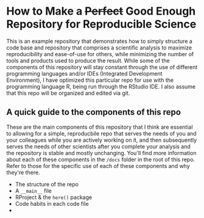 # How to Make a ~~Perfect~~ Good Enough Repository for Reproducible Science

This is an example repository that demonstrates how to simply structure a code base and repository that comprises a scientific analysis to 
maximize reproducibility and ease-of-use for others, while minimizing the number of tools and products used to produce the result. While 
some of the components of this repository will stay constant through the use of different programming languages and/or IDEs (Integrated Development Environment), I have 
optimized this particular repo for use with the programming language R, being run through the RStudio IDE. I also assume that this repo
will be organized and edited via git. 

## A quick guide to the components of this repo

These are the main components of this repository that I think are essential to allowing for a simple, reproducbile repo that serves the needs
of you and your colleagues while you are actively working on it, and then subsequently serves the needs of other scientists after you complete your analysis and the repository is stable and mostly unchanging. You'll find more information about each of these components in the `/docs` folder in the root of this repo. Refer to those for the specific 
use of each of these components and why they're there. 

* The structure of the repo
* A `__main__` file
* RProject & the `here()` package
* Code habits in each code file
* 

